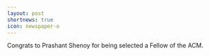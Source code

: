 ```yaml
---
layout: post
shortnews: true
icon: newspaper-o
---
```


Congrats to Prashant Shenoy for being selected a Fellow of the ACM.